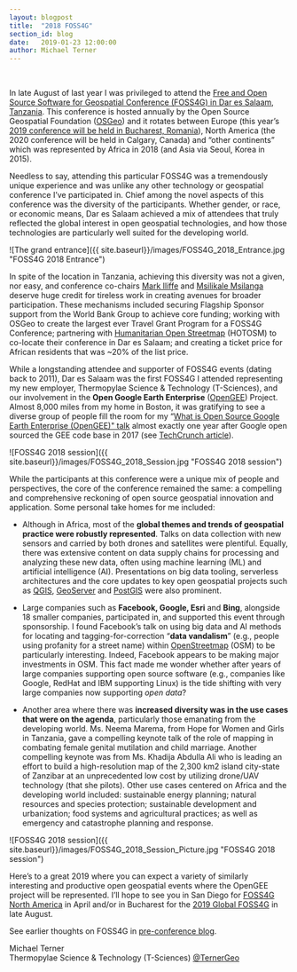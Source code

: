 ```yaml
---
layout: blogpost
title:  "2018 FOSS4G"
section_id: blog
date:   2019-01-23 12:00:00
author: Michael Terner
---
```


<br />

In late August of last year I was privileged to attend the <a href="https://2018.foss4g.org/" target="_blank">Free and Open Source Software for Geospatial Conference (FOSS4G) in Dar es Salaam, Tanzania</a>. This conference is hosted annually by the Open Source Geospatial Foundation ([OSGeo](https://www.osgeo.org/)) and it rotates between Europe (this year’s [2019 conference will be held in Bucharest, Romania](https://2019.foss4g.org/)), North America (the 2020 conference will be held in Calgary, Canada) and “other continents” which was represented by Africa in 2018 (and Asia via Seoul, Korea in 2015).

Needless to say, attending this particular FOSS4G was a tremendously unique experience and was unlike any other technology or geospatial conference I’ve participated in. Chief among the novel aspects of this conference was the diversity of the participants. Whether gender, or race, or economic means, Dar es Salaam achieved a mix of attendees that truly reflected the global interest in open geospatial technologies, and how those technologies are particularly well suited for the developing world.


![The grand entrance]({{ site.baseurl}}/images/FOSS4G_2018_Entrance.jpg "FOSS4G 2018 Entrance")

In spite of the location in Tanzania, achieving this diversity was not a given, nor easy, and conference co-chairs [Mark Iliffe](https://twitter.com/markiliffe) and [Msilikale Msilanga](https://twitter.com/msilikale05) deserve huge credit for tireless work in creating avenues for broader participation. These mechanisms included securing Flagship Sponsor support from the World Bank Group to achieve core funding; working with OSGeo to create the largest ever Travel Grant Program for a FOSS4G Conference; partnering with [Humanitarian Open Streetmap](https://www.hotosm.org/) (HOTOSM) to co-locate their conference in Dar es Salaam; and creating a ticket price for African residents that was ~20% of the list price.

While a longstanding attendee and supporter of FOSS4G events (dating back to 2011), Dar es Salaam was the first FOSS4G I attended representing my new employer, Thermopylae Science & Technology (T-Sciences), and our involvement in the **Open Google Earth Enterprise** ([OpenGEE](http://www.opengee.org/)) Project. Almost 8,000 miles from my home in Boston, it was gratifying to see a diverse group of people fill the room for my  “[What is Open Source Google Earth Enterprise (OpenGEE)" talk](https://drive.google.com/file/d/1Fmc3yUkR1O4kqt62vz1lIjQwFOrqXZW8/view) almost exactly one year after Google open sourced the GEE code base in 2017 (see [TechCrunch article](https://techcrunch.com/2017/01/31/google-will-soon-open-source-google-earth-enterprise/)).

 ![FOSS4G 2018 session]({{ site.baseurl}}/images/FOSS4G_2018_Session.jpg "FOSS4G 2018 session")

While the participants at this conference were a unique mix of people and perspectives, the core of the conference remained the same: a compelling and comprehensive reckoning of open source geospatial innovation and application. Some personal take homes for me included:

* Although in Africa, most of the **global themes and trends of geospatial practice were robustly represented**. Talks on data collection with new sensors and carried by both drones and satellites were plentiful. Equally, there was extensive content on data supply chains for processing and analyzing these new data, often using machine learning (ML) and artificial intelligence (AI). Presentations on big data tooling, serverless architectures and the core updates to key open geospatial projects such as [QGIS](https://qgis.org/), [GeoServer](http://geoserver.org/) and [PostGIS](https://postgis.net/) were also prominent.

* Large companies such as **Facebook, Google, Esri** and **Bing**, alongside 18 smaller companies, participated in, and supported this event through sponsorship. I found Facebook’s talk on using big data and AI methods for locating and tagging-for-correction “**data vandalism**” (e.g., people using profanity for a street name) within [OpenStreetmap](https://www.openstreetmap.org/) (OSM) to be particularly interesting. Indeed, Facebook appears to be making major investments in OSM. This fact made me wonder whether after years of large companies supporting open source software (e.g., companies like Google, RedHat and IBM supporting Linux) is the tide shifting with very large companies now supporting _open data_?

* Another area where there was **increased diversity was in the use cases that were on the agenda**, particularly those emanating from the developing world. Ms. Neema Marema, from Hope for Women and Girls in Tanzania, gave a compelling keynote talk of the role of mapping in combating female genital mutilation and child marriage. Another compelling keynote was from Ms. Khadija Abdulla Ali who is leading an effort to build a high-resolution map of the 2,300 km2 island city-state of Zanzibar at an unprecedented low cost by utilizing drone/UAV technology (that she pilots). Other use cases centered on Africa and the developing world included: sustainable energy planning; natural resources and species protection; sustainable development and urbanization; food systems and agricultural practices; as well as emergency and catastrophe planning and response.

![FOSS4G 2018 session]({{ site.baseurl}}/images/FOSS4G_2018_Session_Picture.jpg "FOSS4G 2018 session")


Here’s to a great 2019 where you can expect a variety of similarly interesting and productive open geospatial events where the OpenGEE project will be represented. I’ll hope to see you in San Diego for [FOSS4G North America](https://2019.foss4g-na.org/) in April and/or in Bucharest for the [2019 Global FOSS4G](https://2019.foss4g.org/) in late August.


See earlier thoughts on FOSS4G in [pre-conference blog](http://www.t-sciences.com/news/foss4g-and-the-open-sourcing-of-google-earth-enterprise-gee).


Michael Terner <br>
Thermopylae Science & Technology (T-Sciences)
[@TernerGeo](https://twitter.com/TernerGeo)



